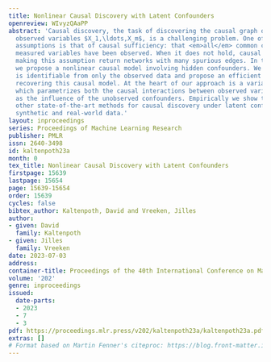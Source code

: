 ```yaml
---
title: Nonlinear Causal Discovery with Latent Confounders
openreview: WIvyzQAaPP
abstract: 'Causal discovery, the task of discovering the causal graph over a set of
  observed variables $X_1,\ldots,X_m$, is a challenging problem. One of the cornerstone
  assumptions is that of causal sufficiency: that <em>all</em> common causes of <em>all</em>
  measured variables have been observed. When it does not hold, causal discovery algorithms
  making this assumption return networks with many spurious edges. In this paper,
  we propose a nonlinear causal model involving hidden confounders. We show that it
  is identifiable from only the observed data and propose an efficient method for
  recovering this causal model. At the heart of our approach is a variational autoencoder
  which parametrizes both the causal interactions between observed variables as well
  as the influence of the unobserved confounders. Empirically we show that it outperforms
  other state-of-the-art methods for causal discovery under latent confounding on
  synthetic and real-world data.'
layout: inproceedings
series: Proceedings of Machine Learning Research
publisher: PMLR
issn: 2640-3498
id: kaltenpoth23a
month: 0
tex_title: Nonlinear Causal Discovery with Latent Confounders
firstpage: 15639
lastpage: 15654
page: 15639-15654
order: 15639
cycles: false
bibtex_author: Kaltenpoth, David and Vreeken, Jilles
author:
- given: David
  family: Kaltenpoth
- given: Jilles
  family: Vreeken
date: 2023-07-03
address: 
container-title: Proceedings of the 40th International Conference on Machine Learning
volume: '202'
genre: inproceedings
issued:
  date-parts:
  - 2023
  - 7
  - 3
pdf: https://proceedings.mlr.press/v202/kaltenpoth23a/kaltenpoth23a.pdf
extras: []
# Format based on Martin Fenner's citeproc: https://blog.front-matter.io/posts/citeproc-yaml-for-bibliographies/
---
```

